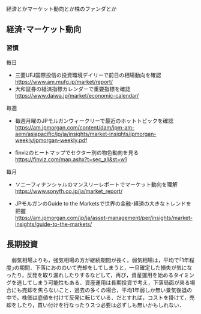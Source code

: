 経済とかマーケット動向とか株のファンダとか

## 経済･マーケット動向

### 習慣
毎日
- 三菱UFJ国際投信の投資環境デイリーで前日の相場動向を確認    
https://www.am.mufg.jp/market/report/
- 大和証券の経済指標カレンダーで重要指標を確認    
https://www.daiwa.jp/market/economic-calendar/

毎週
- 毎週月曜のJPモルガンウィークリーで最近のホットトピックを確認    
https://am.jpmorgan.com/content/dam/jpm-am-aem/asiapacific/jp/ja/insights/market-insights/jpmorgan-weekly/jpmorgan-weekly.pdf

- finvizのヒートマップでセクター別の物色動向を見る    
https://finviz.com/map.ashx?t=sec_all&st=w1

毎月
- ソニーフィナンシャルのマンスリーレポートでマーケット動向を理解    
https://www.sonyfh.co.jp/ja/market_report/

- JPモルガンのGuide to the Marketsで世界の金融･経済の大きなトレンドを把握     
https://am.jpmorgan.com/jp/ja/asset-management/per/insights/market-insights/guide-to-the-markets/

## 長期投資
　弱気相場よりも，強気相場の方が継続期間が長く，弱気相場は，平均で｢1年程度｣の期間．下落におののいて売却をしてしまうと，一旦確定した損失が気になったり，反発を取り漏れしたりするなどして，再び，資産運用を始めるタイミングを逃してしまう可能性もある．資産運用は長期投資で考え，下落局面が来る場合にも売却を焦らないこと．過去の多くの場合，平均1年弱しか無い景気後退の中で，株価は底値を付けて反発に転じている．だとすれば，コストを掛けて，売却をしたり，買い付けを行なったりスつ必要は必ずしも無いかもしれない．
